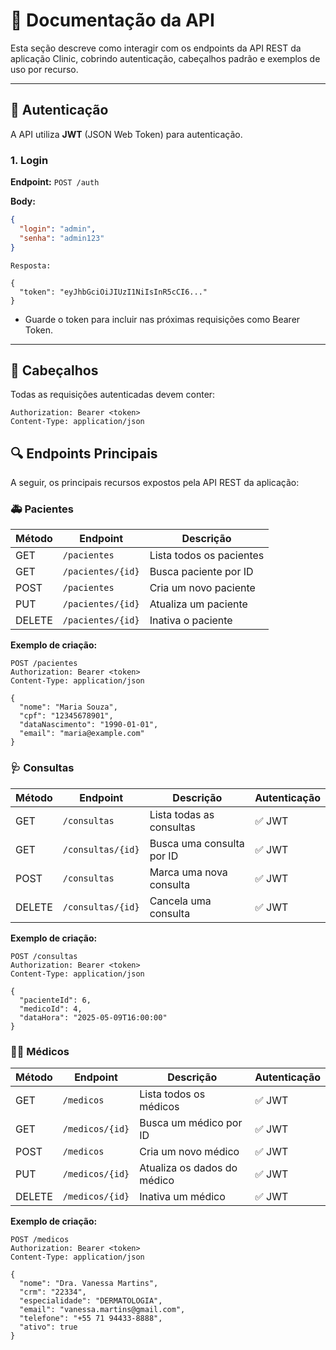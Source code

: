 # 📘 Documentação da API

Esta seção descreve como interagir com os endpoints da API REST da aplicação Clinic, cobrindo autenticação, cabeçalhos padrão e exemplos de uso por recurso.

---

## 🔐 Autenticação

A API utiliza **JWT** (JSON Web Token) para autenticação.

### 1. Login

**Endpoint:** `POST /auth`

**Body:**
```json
{
  "login": "admin",
  "senha": "admin123"
}
```

`Resposta:`

```
{
  "token": "eyJhbGciOiJIUzI1NiIsInR5cCI6..."
}
```

- Guarde o token para incluir nas próximas requisições como Bearer Token.
 
---

## 📎 Cabeçalhos

Todas as requisições autenticadas devem conter:

```text
Authorization: Bearer <token>
Content-Type: application/json
```

## 🔍 Endpoints Principais

A seguir, os principais recursos expostos pela API REST da aplicação:

### 🚑 Pacientes

| Método | Endpoint           | Descrição               |
|--------|--------------------|--------------------------|
| GET    | `/pacientes`       | Lista todos os pacientes |
| GET    | `/pacientes/{id}`  | Busca paciente por ID    |
| POST   | `/pacientes`       | Cria um novo paciente    |
| PUT    | `/pacientes/{id}`  | Atualiza um paciente     |
| DELETE | `/pacientes/{id}`  | Inativa o paciente       |

**Exemplo de criação:**

```http
POST /pacientes
Authorization: Bearer <token>
Content-Type: application/json

{
  "nome": "Maria Souza",
  "cpf": "12345678901",
  "dataNascimento": "1990-01-01",
  "email": "maria@example.com"
}
```


### 🩺 Consultas

| Método | Endpoint             | Descrição                  | Autenticação |
|--------|----------------------|-----------------------------|--------------|
| GET    | `/consultas`         | Lista todas as consultas    | ✅ JWT       |
| GET    | `/consultas/{id}`    | Busca uma consulta por ID   | ✅ JWT       |
| POST   | `/consultas`         | Marca uma nova consulta     | ✅ JWT       |
| DELETE | `/consultas/{id}`    | Cancela uma consulta        | ✅ JWT       |

**Exemplo de criação:**

```http
POST /consultas
Authorization: Bearer <token>
Content-Type: application/json

{
  "pacienteId": 6,
  "medicoId": 4,
  "dataHora": "2025-05-09T16:00:00"
}
```

### 🧑‍⚕️ Médicos

| Método | Endpoint              | Descrição                    | Autenticação |
|--------|-----------------------|-------------------------------|--------------|
| GET    | `/medicos`            | Lista todos os médicos        | ✅ JWT       |
| GET    | `/medicos/{id}`       | Busca um médico por ID        | ✅ JWT       |
| POST   | `/medicos`            | Cria um novo médico           | ✅ JWT       |
| PUT    | `/medicos/{id}`       | Atualiza os dados do médico   | ✅ JWT       |
| DELETE | `/medicos/{id}`       | Inativa um médico             | ✅ JWT       |

**Exemplo de criação:**

```http
POST /medicos
Authorization: Bearer <token>
Content-Type: application/json

{
  "nome": "Dra. Vanessa Martins",
  "crm": "22334",
  "especialidade": "DERMATOLOGIA",
  "email": "vanessa.martins@gmail.com",
  "telefone": "+55 71 94433-8888",
  "ativo": true
}
```



